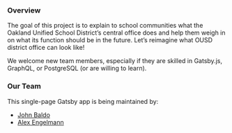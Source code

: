 ### Overview

The goal of this project is to explain to school communities what the Oakland Unified School District’s central office does and help them weigh in on what its function should be in the future. Let’s reimagine what OUSD district office can look like!

We welcome new team members, especially if they are skilled in Gatsby.js, GraphQL, or PostgreSQL (or are willing to learn).

### Our Team

This single-page Gatsby app is being maintained by:

* [John Baldo](https://github.com/jbaldo)
* [Alex Engelmann](https://github.com/alex-engelmann)

